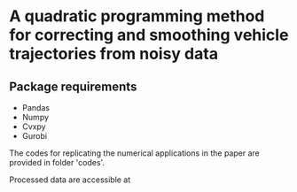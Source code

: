 # A quadratic programming method for correcting and smoothing vehicle trajectories from noisy data

## Package requirements
- Pandas
- Numpy
- Cvxpy
- Gurobi


The codes for replicating the numerical applications in the paper are provided in folder 'codes'.

Processed data are accessible at 
